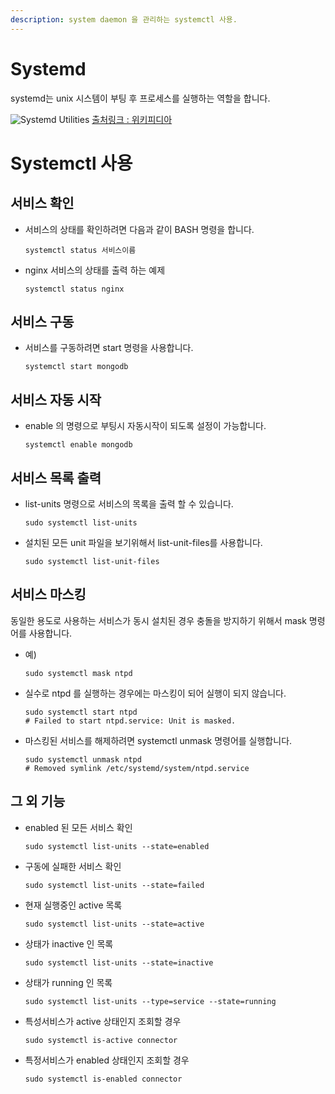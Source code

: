 ```yaml
---
description: system daemon 을 관리하는 systemctl 사용.
---
```


# Systemd
systemd는 unix 시스템이 부팅 후 프로세스를 실행하는 역할을 합니다.

![Systemd Utilities](https://www.lesstif.com/system-admin/files/24445064/100205441/1/1610982384000/image2021-1-19_0-6-23.png)
[출처링크 : 위키피디아](https://en.wikipedia.org/wiki/Systemd#/media/File:Systemd_components.svg)


# Systemctl 사용


## 서비스 확인
- 서비스의 상태를 확인하려면 다음과 같이 BASH 명령을 합니다.
    ```shell
    systemctl status 서비스이름
    ``` 
- nginx 서비스의 상태를 출력 하는 예제
    ```shell
    systemctl status nginx
    ```

## 서비스 구동
- 서비스를 구동하려면 start 명령을 사용합니다.
    ```shell
    systemctl start mongodb
    ```

## 서비스 자동 시작
- enable 의 명령으로 부팅시 자동시작이 되도록 설정이 가능합니다.
    ```shell
    systemctl enable mongodb
    ```

## 서비스 목록 출력
- list-units 명령으로 서비스의 목록을 출력 할 수 있습니다.
    ```shell
    sudo systemctl list-units
    ```
- 설치된 모든 unit 파일을 보기위해서 list-unit-files를 사용합니다.
    ```shell
    sudo systemctl list-unit-files
    ```
## 서비스 마스킹
동일한 용도로 사용하는 서비스가 동시 설치된 경우 충돌을 방지하기 위해서 mask 명령어를 사용합니다.

- 예)
    ```shell
    sudo systemctl mask ntpd
    ```
- 실수로 ntpd 를 실행하는 경우에는 마스킹이 되어 실행이 되지 않습니다.
    ```shell
    sudo systemctl start ntpd
    # Failed to start ntpd.service: Unit is masked.
    ```
  
- 마스킹된 서비스를 해제하려면 systemctl unmask 명령어를 실행합니다.
    ```shell
    sudo systemctl unmask ntpd
    # Removed symlink /etc/systemd/system/ntpd.service
    ```
## 그 외 기능
- enabled 된 모든 서비스 확인
    ```shell
    sudo systemctl list-units --state=enabled
    ```
- 구동에 실패한 서비스 확인
    ```shell
    sudo systemctl list-units --state=failed
    ```
- 현재 실행중인 active 목록
    ```shell
    sudo systemctl list-units --state=active
    ```
- 상태가 inactive 인 목록
    ```shell
    sudo systemctl list-units --state=inactive
    ```
- 상태가 running 인 목록
    ```shell
    sudo systemctl list-units --type=service --state=running
    ```
- 특성서비스가 active 상태인지 조회할 경우
    ```shell
    sudo systemctl is-active connector
    ```
- 특정서비스가 enabled 상태인지 조회할 경우
    ```shell
    sudo systemctl is-enabled connector
    ```
